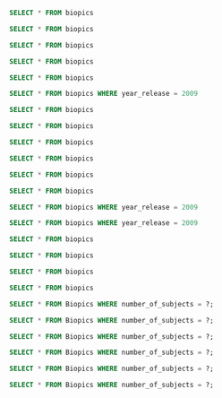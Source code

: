 ```sql
SELECT * FROM biopics
```

```sql
SELECT * FROM biopics
```

```sql
SELECT * FROM biopics
```

```sql
SELECT * FROM biopics
```

```sql
SELECT * FROM biopics
```

```sql
SELECT * FROM biopics WHERE year_release = 2009
```

```sql
SELECT * FROM biopics
```

```sql
SELECT * FROM biopics
```

```sql
SELECT * FROM biopics
```

```sql
SELECT * FROM biopics
```

```sql
SELECT * FROM biopics
```

```sql
SELECT * FROM biopics
```

```sql
SELECT * FROM biopics WHERE year_release = 2009
```

```sql
SELECT * FROM biopics WHERE year_release = 2009
```

```sql
SELECT * FROM biopics
```

```sql
SELECT * FROM biopics
```

```sql
SELECT * FROM biopics
```

```sql
SELECT * FROM biopics
```

```sql
SELECT * FROM Biopics WHERE number_of_subjects = ?;
```

```sql
SELECT * FROM Biopics WHERE number_of_subjects = ?;
```

```sql
SELECT * FROM Biopics WHERE number_of_subjects = ?;
```

```sql
SELECT * FROM Biopics WHERE number_of_subjects = ?;
```

```sql
SELECT * FROM Biopics WHERE number_of_subjects = ?;
```

```sql
SELECT * FROM Biopics WHERE number_of_subjects = ?;
```

